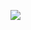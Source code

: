 <a href="https://codeclimate.com/github/pollyyy6/metod/maintainability"><img src="https://api.codeclimate.com/v1/badges/eee009c0b168ccc0b614/maintainability" /></a>
